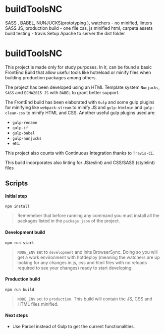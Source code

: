 # buildToolsNC


SASS , BABEL, NUNJUCKS(prototyping ), watchers - no minified,
linters SASS JS, production build - one file css, js minified html, carpeta assets
build testing - travis
Setup Apache to server the dist folder


# buildToolsNC

This project is made only for study purposes. In it, can be found a basic FrontEnd Build  that allow useful tools like hotreload or minify files when building production packages among others.

The project has been developed using an HTML Template system `Nunjucks`, `SASS` and `ECMA2015 JS` with `BABEL` to grant better support. 

The FrontEnd build has been elaborated with `Gulp` and some gulp plugins for minifying like `webpack-stream` to minify JS and `gulp-htmlmin` and `gulp-clean-css` to minify HTML and CSS. Another useful gulp plugins used are: 
- `gulp-rename`
- `gulp-if`
- `gulp-babel`
- `gulp-nunjucks`
- etc.

This project also counts with Continuous Integration thanks to `Travis-CI`.

This build incorporates also linting for JS(eslint) and CSS/SASS (stylelint) files 

## Scripts

#### Initial step 
```
npm install
```
> Rememeber that before running any command you must install all the packages listed in the `package.json` of the project.

#### Development build
```
npm run start
```
> `NODE_ENV` set to `development` and inits BrowserSync. Doing so you will get a work environment with hotdeploy (meaning the watchers are up looking for any changes in js, css and html files with no reloads required to see your changes) ready to start developing.

#### Production build
```
npm run build
```
>`NODE_ENV` set to `production`. This build will contain the JS, CSS and HTML files minified.

#### Next steps

- Use Parcel instead of Gulp to get the current functionalities.
